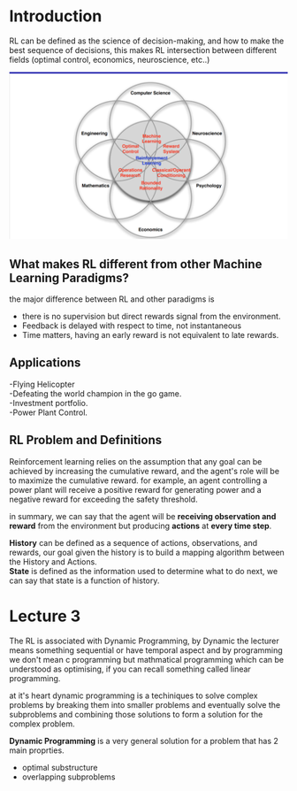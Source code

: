 # Introduction
RL can be defined as the science of decision-making, and how to make the best sequence of decisions, this makes RL intersection between different fields (optimal control, economics, neuroscience, etc..)
<center>
<img src="Images/RL_1.png" alt="Alt text" width="600"/>
</center>


## What makes RL different from other Machine Learning Paradigms?
the major difference between RL and other paradigms is 
- there is no supervision but direct rewards signal from the environment.
- Feedback is delayed with respect to time, not instantaneous
- Time matters, having an early reward is not equivalent to late rewards.
  


## Applications 

-Flying Helicopter <br>
-Defeating the world champion in the go game. <br>
-Investment portfolio. <br>
-Power Plant Control. <br> 

## RL Problem and Definitions 
Reinforcement learning relies on the assumption that any goal can be achieved by increasing the cumulative reward, and the agent's role will be to maximize the cumulative reward.
for example, an agent controlling a power plant will receive a positive reward for generating power and a negative reward for exceeding the safety threshold.


in summary, we can say that the agent will be **receiving observation and reward** from the environment but producing **actions** at **every time step**.<br>

**History** can be defined as a sequence of actions, observations, and rewards, our goal given the history is to build a mapping algorithm between the History and Actions.<br>
**State** is defined as the information used to determine what to do next, we can say that state is a function of history.<br>



# Lecture 3 
The RL is associated with Dynamic Programming, by Dynamic the lecturer means something sequential or have temporal aspect and by programming we don't mean c programming but mathmatical programming which can be understood as optimising, if you can recall something called linear programming. <br>

at it's heart dynamic programming is a techiniques to solve complex problems by breaking them into smaller problems and eventually solve the subproblems and combining those solutions to form a solution for the complex problem.


**Dynamic Programming** is a very general solution for a problem that has 2 main proprties.
- optimal substructure
- overlapping subproblems




